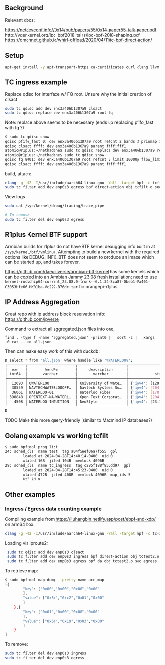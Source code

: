 ## Background

Relevant docs:

https://netdevconf.info//0x14/pub/papers/55/0x14-paper55-talk-paper.pdf
http://vger.kernel.org/lpc_bpf2018_talks/lpc-bpf-2018-shaping.pdf
https://qmonnet.github.io/whirl-offload/2020/04/11/tc-bpf-direct-action/

## Setup

```bash
apt-get install -y apt-transport-https ca-certificates curl clang llvm jq libelf-dev libpcap-dev libbfd-dev binutils-dev build-essential make linux-tools-common linux-tools-$(uname -r) bpfcc-tools python3-pip
```


## TC ingress example

Replace qdisc for interface w/ FQ root. Unsure why the initial creation of clsact
```bash
sudo tc qdisc add dev enx3a406b1307a9 clsact
sudo tc qdisc replace dev enx3a406b1307a9 root fq
```

Note:
replace above seems to be necessary (ends up replacing pfifo_fast with fq ?)

```bash
$ sudo tc qdisc show
qdisc pfifo_fast 0: dev enx3a406b1307a9 root refcnt 2 bands 3 priomap 1 2 2 2 1 2 0 0 1 1 1 1 1 1 1 1
qdisc clsact ffff: dev enx3a406b1307a9 parent ffff:fff1
atomic@r1plus:~/nethadone$ sudo tc qdisc replace dev enx3a406b1307a9 root fq
atomic@r1plus:~/nethadone$ sudo tc qdisc show
qdisc fq 8001: dev enx3a406b1307a9 root refcnt 2 limit 10000p flow_limit 100p buckets 1024 orphan_mask 1023 quantum 3028b initial_quantum 15140b low_rate_threshold 550Kbit refill_delay 40ms timer_slack 10us horizon 10s horizon_drop
qdisc clsact ffff: dev enx3a406b1307a9 parent ffff:fff1
```

build, attach:
```bash
clang -g -O2 -I/usr/include/aarch64-linux-gnu -Wall -target bpf -c tcfilt.bpf.c -o tcfilt.o
sudo tc filter add dev enp0s3 egress bpf direct-action obj tcfilt.o sec tc
```

View logs

```bash
sudo cat /sys/kernel/debug/tracing/trace_pipe

# To remove
sudo tc filter del dev enp0s3 egress
```

## R1plus Kernel BTF support

Armbian builds for r1plus do not have BTF kernel debugging info built in
at `/sys/kernel/btf/vmlinux`. Attempting to build a new kernel with the required
options like DEBUG_INFO_BTF does not seem to produce an image which can 
be started up, and takes forever. 

https://github.com/daeuniverse/armbian-btf-kernel has some kernels which 
can be copied into an Armbian Jammy 23.08 fresh installation; need to 
use `kernel-rockchip64-current_23.08.0-trunk--6.1.34-Sca87-Dbeb1-Pa401-C3053Hfe66-HK01ba-Vc222-B76dc.tar` for orangepi-r1plus.


## IP Address Aggregation

Great repo with ip address block reservation info:
https://github.com/ipverse

Command to extract all aggregated.json files into one,

```
find . -type f -name 'aggregated.json' -print0 |   sort -z |   xargs -0 cat -- >> all.json
```

Then can make easy work of this with duckdb:

```bash
D select * from 'all.json' where handle like '%WATERLOO%';
┌────────┬──────────────────────┬──────────────────────┬───────────────────────────────────────────────────────────────┐
│  asn   │        handle        │     description      │                            subnets                            │
│ int64  │       varchar        │       varchar        │            struct(ipv4 varchar[], ipv6 varchar[])             │
├────────┼──────────────────────┼──────────────────────┼───────────────────────────────────────────────────────────────┤
│  12093 │ UWATERLOO            │ University of Wate…  │ {'ipv4': [129.97.0.0/16, 198.96.155.0/24], 'ipv6': [2620:10…  │
│  30559 │ NAVTECHWATERLOOOFF…  │ Navtech Systems Su…  │ {'ipv4': [204.138.153.0/24], 'ipv6': []}                      │
│  36061 │ WATERLOO-01          │ Waterloo Fiber       │ {'ipv4': [170.62.164.0/22], 'ipv6': [2602:f9c2::/36]}         │
│ 398848 │ OPENTEXT-NA-WATERL…  │ Open Text Corporat…  │ {'ipv4': [204.107.30.0/23], 'ipv6': []}                       │
│   4508 │ WATERLOO-INTUITION   │ NeuStyle             │ {'ipv4': [23.175.32.0/24, 155.254.2.0/23, 198.89.188.0/23],…  │
└────────┴──────────────────────┴──────────────────────┴───────────────────────────────────────────────────────────────┘
D
```

TODO Make this more query-friendly (similar to Maxmind IP databases?)

## Golang example vs working tcfilt

```bash
$ sudo bpftool prog list
24: sched_cls  name test  tag a04f5eef06a7f555  gpl
        loaded_at 2024-04-28T14:40:14-0400  uid 0
        xlated 16B  jited 104B  memlock 4096B
29: sched_cls  name tc_ingress  tag c285f188f853dd97  gpl
        loaded_at 2024-04-28T14:45:23-0400  uid 0
        xlated 472B  jited 408B  memlock 4096B  map_ids 5
        btf_id 9
```


## Other examples


### Ingress / Egress data counting example

Compiling example from https://liuhangbin.netlify.app/post/ebpf-and-xdp/ on arm64 box:

```bash
clang -g -O2 -I/usr/include/aarch64-linux-gnu -Wall -target bpf -c tc-ingress-count.bpf.c -o tc-ingress-count.o
```

Loading via iproute2:

```bash
 sudo tc qdisc add dev enp0s3 clsact
 sudo tc filter add dev enp0s3 ingress bpf direct-action obj tctest2.o sec ingress
 sudo tc filter add dev enp0s3 egress bpf da obj tctest2.o sec egress
```

To retrieve map:
```bash
$ sudo bpftool map dump --pretty name acc_map
[{
        "key": ["0x00","0x00","0x00","0x00"
        ],
        "value": ["0x5e","0xc2","0x01","0x00"
        ]
    },{
        "key": ["0x01","0x00","0x00","0x00"
        ],
        "value": ["0x66","0x19","0x03","0x00"
        ]
    }
]
```

To remove:

```bash
sudo tc filter del dev enp0s3 ingress
sudo tc filter del dev enp0s3 egress
```
